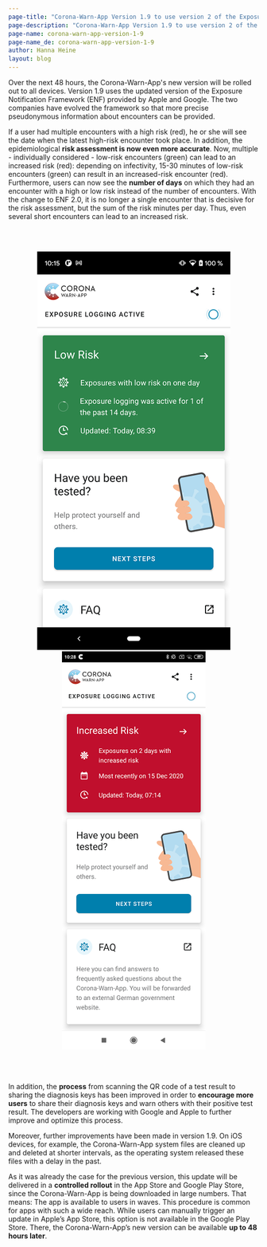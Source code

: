 ```yaml
---
page-title: "Corona-Warn-App Version 1.9 to use version 2 of the Exposure Notification Framework"
page-description: "Corona-Warn-App Version 1.9 to use version 2 of the Exposure Notification Framework"
page-name: corona-warn-app-version-1-9
page-name_de: corona-warn-app-version-1-9
author: Hanna Heine
layout: blog
---
```


Over the next 48 hours, the Corona-Warn-App's new version will be rolled out to all devices. Version 1.9 uses the updated version of the Exposure Notification Framework (ENF) provided by Apple and Google. The two companies have evolved the framework so that more precise pseudonymous information about encounters can be provided. 

 
<!-- overview -->

If a user had multiple encounters with a high risk (red), he or she will see the date when the latest high-risk encounter took place. In addition, the epidemiological **risk assessment is now even more accurate**. Now, multiple - individually considered - low-risk encounters (green) can lead to an increased risk (red): depending on infectivity, 15-30 minutes of low-risk encounters (green) can result in an increased-risk encounter (red). Furthermore, users can now see the **number of days** on which they had an encounter with a high or low risk instead of the number of encounters. With the change to ENF 2.0, it is no longer a single encounter that is decisive for the risk assessment, but the sum of the risk minutes per day. Thus, even several short encounters can lead to an increased risk.



<br></br>

<center> <img src="./cwa-low-risk-screenshot-en.jpg" title="Corona-Warn-App Low Risk" style="align: center"> </center> <center> <img src="./cwa-high-risk-screenshot-en.jpg" title="Corona-Warn-App High Risk" style="align: center"> </center>

<br></br>


In addition, the **process** from scanning the QR code of a test result to sharing the diagnosis keys has been improved in order to **encourage more users** to share their diagnosis keys and warn others with their positive test result. The developers are working with Google and Apple to further improve and optimize this process. 

Moreover, further improvements have been made in version 1.9. On iOS devices, for example, the Corona-Warn-App system files are cleaned up and deleted at shorter intervals, as the operating system released these files with a delay in the past. 

As it was already the case for the previous version, this update will be delivered in a **controlled rollout** in the App Store and Google Play Store, since the Corona-Warn-App is being downloaded in large numbers. That means: The app is available to users in waves. This procedure is common for apps with such a wide reach. While users can manually trigger an update in Apple’s App Store, this option is not available in the Google Play Store. There, the Corona-Warn-App’s new version can be available **up to 48 hours later**.

